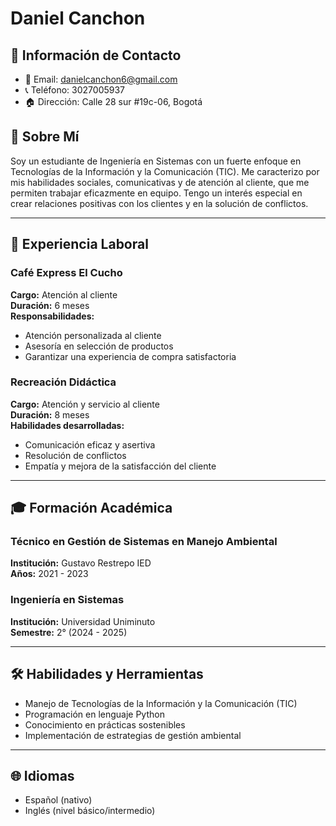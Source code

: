 # Daniel Canchon

## 📍 Información de Contacto
- 📧 Email: danielcanchon6@gmail.com  
- 📞 Teléfono: 3027005937  
- 🏠 Dirección: Calle 28 sur #19c-06, Bogotá  

## 🧑 Sobre Mí
Soy un estudiante de Ingeniería en Sistemas con un fuerte enfoque en Tecnologías de la Información y la Comunicación (TIC). Me caracterizo por mis habilidades sociales, comunicativas y de atención al cliente, que me permiten trabajar eficazmente en equipo. Tengo un interés especial en crear relaciones positivas con los clientes y en la solución de conflictos.

---

## 💼 Experiencia Laboral

### Café Express El Cucho  
**Cargo:** Atención al cliente  
**Duración:** 6 meses  
**Responsabilidades:**  
- Atención personalizada al cliente  
- Asesoría en selección de productos  
- Garantizar una experiencia de compra satisfactoria

### Recreación Didáctica  
**Cargo:** Atención y servicio al cliente  
**Duración:** 8 meses  
**Habilidades desarrolladas:**  
- Comunicación eficaz y asertiva  
- Resolución de conflictos  
- Empatía y mejora de la satisfacción del cliente

---

## 🎓 Formación Académica

### Técnico en Gestión de Sistemas en Manejo Ambiental  
**Institución:** Gustavo Restrepo IED  
**Años:** 2021 - 2023  

### Ingeniería en Sistemas  
**Institución:** Universidad Uniminuto  
**Semestre:** 2° (2024 - 2025)

---

## 🛠️ Habilidades y Herramientas

- Manejo de Tecnologías de la Información y la Comunicación (TIC)  
- Programación en lenguaje Python  
- Conocimiento en prácticas sostenibles  
- Implementación de estrategias de gestión ambiental

---

## 🌐 Idiomas

- Español (nativo)  
- Inglés (nivel básico/intermedio)